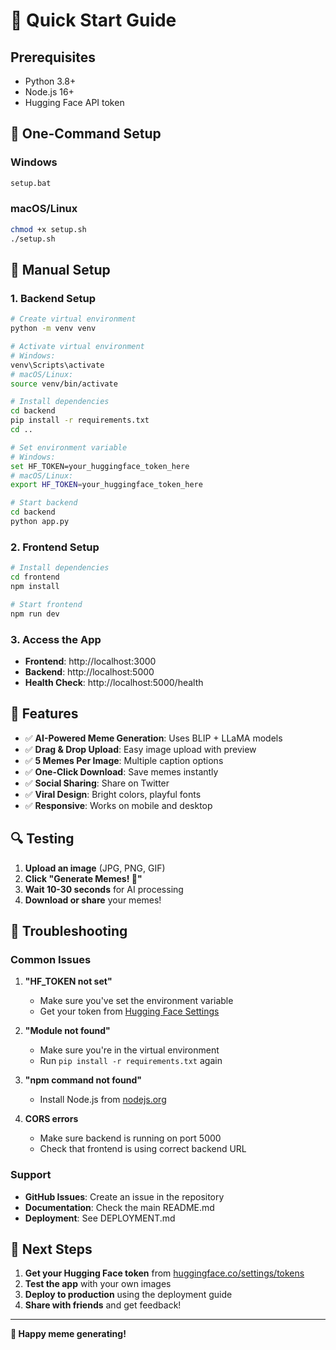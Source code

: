 # 🚀 Quick Start Guide

## Prerequisites

- Python 3.8+
- Node.js 16+
- Hugging Face API token

## 🎯 One-Command Setup

### Windows
```bash
setup.bat
```

### macOS/Linux
```bash
chmod +x setup.sh
./setup.sh
```

## 🔧 Manual Setup

### 1. Backend Setup

```bash
# Create virtual environment
python -m venv venv

# Activate virtual environment
# Windows:
venv\Scripts\activate
# macOS/Linux:
source venv/bin/activate

# Install dependencies
cd backend
pip install -r requirements.txt
cd ..

# Set environment variable
# Windows:
set HF_TOKEN=your_huggingface_token_here
# macOS/Linux:
export HF_TOKEN=your_huggingface_token_here

# Start backend
cd backend
python app.py
```

### 2. Frontend Setup

```bash
# Install dependencies
cd frontend
npm install

# Start frontend
npm run dev
```

### 3. Access the App

- **Frontend**: http://localhost:3000
- **Backend**: http://localhost:5000
- **Health Check**: http://localhost:5000/health

## 🎨 Features

- ✅ **AI-Powered Meme Generation**: Uses BLIP + LLaMA models
- ✅ **Drag & Drop Upload**: Easy image upload with preview
- ✅ **5 Memes Per Image**: Multiple caption options
- ✅ **One-Click Download**: Save memes instantly
- ✅ **Social Sharing**: Share on Twitter
- ✅ **Viral Design**: Bright colors, playful fonts
- ✅ **Responsive**: Works on mobile and desktop

## 🔍 Testing

1. **Upload an image** (JPG, PNG, GIF)
2. **Click "Generate Memes! 🎯"**
3. **Wait 10-30 seconds** for AI processing
4. **Download or share** your memes!

## 🐛 Troubleshooting

### Common Issues

1. **"HF_TOKEN not set"**
   - Make sure you've set the environment variable
   - Get your token from [Hugging Face Settings](https://huggingface.co/settings/tokens)

2. **"Module not found"**
   - Make sure you're in the virtual environment
   - Run `pip install -r requirements.txt` again

3. **"npm command not found"**
   - Install Node.js from [nodejs.org](https://nodejs.org)

4. **CORS errors**
   - Make sure backend is running on port 5000
   - Check that frontend is using correct backend URL

### Support

- **GitHub Issues**: Create an issue in the repository
- **Documentation**: Check the main README.md
- **Deployment**: See DEPLOYMENT.md

## 🎯 Next Steps

1. **Get your Hugging Face token** from [huggingface.co/settings/tokens](https://huggingface.co/settings/tokens)
2. **Test the app** with your own images
3. **Deploy to production** using the deployment guide
4. **Share with friends** and get feedback!

---

**🤖 Happy meme generating!**
